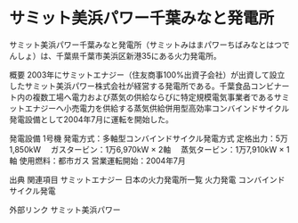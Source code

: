 # サミット美浜パワー千葉みなと発電所

サミット美浜パワー千葉みなと発電所（サミットみはまパワーちばみなとはつでんしょ）は、千葉県千葉市美浜区新港35にある火力発電所。

概要
2003年にサミットエナジー（住友商事100%出資子会社）が出資して設立したサミット美浜パワー株式会社が経営する発電所である。千葉食品コンビナート内の複数工場へ電力および蒸気の供給ならびに特定規模電気事業者であるサミットエナジーへ小売電力を供給する蒸気供給併用型高効率コンバインドサイクル発電設備として2004年7月に運転を開始した。

発電設備
1号機
発電方式：多軸型コンバインドサイクル発電方式
定格出力：5万1,850kW
　ガスタービン：1万6,970kW × 2軸
　蒸気タービン：1万7,910kW × 1軸
使用燃料：都市ガス
営業運転開始：2004年7月

出典
関連項目
サミットエナジー
日本の火力発電所一覧
火力発電
コンバインドサイクル発電

外部リンク
サミット美浜パワー